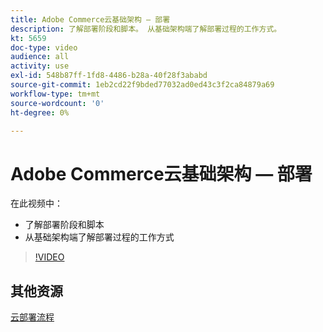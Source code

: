 ```yaml
---
title: Adobe Commerce云基础架构 — 部署
description: 了解部署阶段和脚本。 从基础架构端了解部署过程的工作方​式。
kt: 5659
doc-type: video
audience: all
activity: use
exl-id: 548b87ff-1fd8-4486-b28a-40f28f3ababd
source-git-commit: 1eb2cd22f9bded77032ad0ed43c3f2ca84879a69
workflow-type: tm+mt
source-wordcount: '0'
ht-degree: 0%

---
```


# Adobe Commerce云基础架构 — 部署

在此视频中：

- 了解部署阶段和脚本
- 从基础架构端了解部署过程的工作方&#x200B;式

>[!VIDEO](https://video.tv.adobe.com/v/35695?quality=12&learn=on)

## 其他资源

[云部署流程](https://devdocs.magento.com/cloud/deploy/cloud-deployment-process.html)
